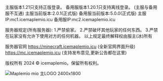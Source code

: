 主服版本1.21只支持正版登录。
备用服版本1.20.1只支持离线登录。
(主服与备用服不互通)
主服当前版本:2.0.1(正式版)
备用服当前版本:5.0.0(正式版)
主服IP:mc1.icemaplemio.icu
备用服IP:mc2.icemaplemio.icu

服务器规定(所有服务器):
1.严禁偷家。
2.严禁破坏其他玩家的任何东西。
3.严禁在玩家没有允许下使用对方的任何机器。
以上规定最终解释权由服主(冰)所有

服务器官网
https://minecraft.icemaplemio.icu (全新官网界面升级)
https://mc.icemaplemio.icu (支持发布意见,更新公告都在这里)

版权所有 2024 © icemaplemio。保留所有权利。

![Maplemio mio 主LOGO 2400x1800](https://github.com/user-attachments/assets/f79f2c14-bc2b-4f59-a27c-817e459c5c3f)


